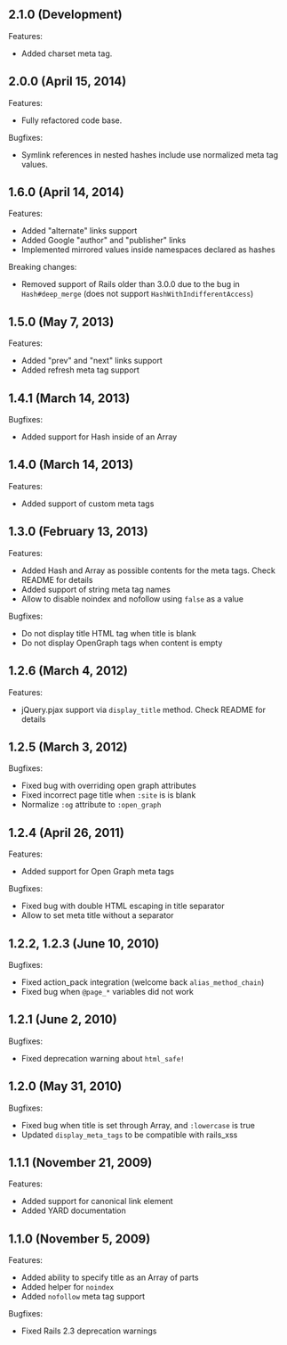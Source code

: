 ## 2.1.0 (Development)

Features:

  - Added charset meta tag.

## 2.0.0 (April 15, 2014)

Features:

  - Fully refactored code base.

Bugfixes:

  - Symlink references in nested hashes include use normalized meta tag values.

## 1.6.0 (April 14, 2014)

Features:

  - Added "alternate" links support
  - Added Google "author" and "publisher" links
  - Implemented mirrored values inside namespaces declared as hashes

Breaking changes:

  - Removed support of Rails older than 3.0.0 due to the bug in `Hash#deep_merge` (does not support `HashWithIndifferentAccess`)

## 1.5.0 (May 7, 2013)

Features:

  - Added "prev" and "next" links support
  - Added refresh meta tag support

## 1.4.1 (March 14, 2013)

Bugfixes:

  - Added support for Hash inside of an Array

## 1.4.0 (March 14, 2013)

Features:

  - Added support of custom meta tags

## 1.3.0 (February 13, 2013)

Features:

  - Added Hash and Array as possible contents for the meta tags. Check README for details
  - Added support of string meta tag names
  - Allow to disable noindex and nofollow using `false` as a value

Bugfixes:

  - Do not display title HTML tag when title is blank
  - Do not display OpenGraph tags when content is empty

## 1.2.6 (March 4, 2012)

Features:

  - jQuery.pjax support via `display_title` method. Check README for details

## 1.2.5 (March 3, 2012)

Bugfixes:

  - Fixed bug with overriding open graph attributes
  - Fixed incorrect page title when `:site` is is blank
  - Normalize `:og` attribute to `:open_graph`

## 1.2.4 (April 26, 2011)

Features:

  - Added support for Open Graph meta tags

Bugfixes:

  - Fixed bug with double HTML escaping in title separator
  - Allow to set meta title without a separator

## 1.2.2, 1.2.3 (June 10, 2010)

Bugfixes:

  - Fixed action\_pack integration (welcome back `alias_method_chain`)
  - Fixed bug when `@page_*` variables did not work

## 1.2.1 (June 2, 2010)

Bugfixes:

  - Fixed deprecation warning about `html_safe!`

## 1.2.0 (May 31, 2010)

Bugfixes:

  - Fixed bug when title is set through Array, and `:lowercase` is true
  - Updated `display_meta_tags` to be compatible with rails_xss

## 1.1.1 (November 21, 2009)

Features:

  - Added support for canonical link element
  - Added YARD documentation

## 1.1.0 (November 5, 2009)

Features:

  - Added ability to specify title as an Array of parts
  - Added helper for `noindex`
  - Added `nofollow` meta tag support

Bugfixes:

  - Fixed Rails 2.3 deprecation warnings
